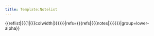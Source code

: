 ```yaml
---
title: Template:Notelist
---
```


{{reflist|{{{1|{{{colwidth|}}}}}}|refs={{{refs|{{{notes|}}}}}}|group=lower-alpha}}